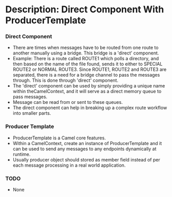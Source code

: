 # Description: Direct Component With ProducerTemplate

### Direct Component
* There are times when messages have to be routed from one route to another manually using a bridge. This bridge is a 
  'direct' component.
* Example: There is a route called ROUTE1 which polls a directory, and then based on the name of the file found, sends 
  it to either to SPECIAL ROUTE2 or NORMAL ROUTE3. Since ROUTE1, ROUTE2 and ROUTE3 are separated, there is a need for a 
  bridge channel to pass the messages through. This is done through 'direct' component. 
* The 'direct' component can be used by simply providing a unique name within theCamelContext, and it will serve as a 
  direct memory queue to pass messages. 
* Message can be read from or sent to these queues.
* The direct component can help in breaking up a complex route workflow into smaller parts.

### Producer Template
* ProducerTemplate is a Camel core features. 
* Within a CamelContext, create an instance of ProducerTemplate and it can be used to send any messages to any endpoints 
  dynamically at runtime. 
* Usually producer object should stored as member field instead of per each message processing in a real world 
  application.

### TODO
* None
